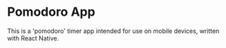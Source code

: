 # Pomodoro App

This is a 'pomodoro' timer app intended for use on mobile devices, written with React Native.

